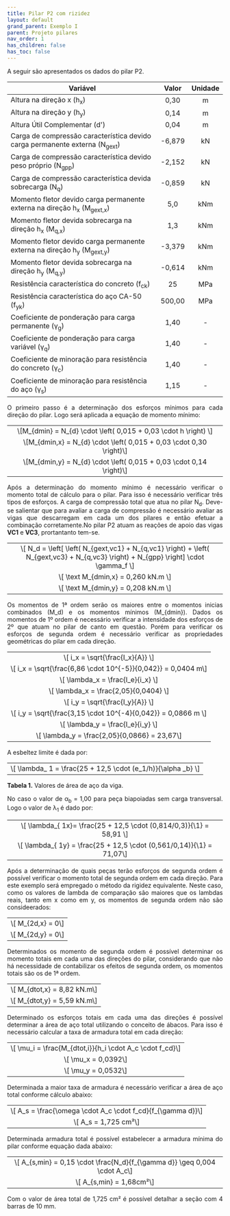 ```yaml
---
title: Pilar P2 com rizidez
layout: default
grand_parent: Exemplo I
parent: Projeto pilares
nav_order: 1
has_children: false
has_toc: false
---
```


<!--Don't delete this script-->
<script src = "https://polyfill.io/v3/polyfill.min.js?features=es6"></script>
<script id = "MathJax-script" async src="https://cdn.jsdelivr.net/npm/mathjax@3/es5/tex-mml-chtml.js"></script>
<!--Don't delete this script-->

<p align = "justify">
A seguir são apresentados os dados do pilar P2.
</p>

<table style = "width:100%">
<thead align="center">
  <tr>
    <th>Variável</th>
    <th>Valor</th>
    <th>Unidade</th>
  </tr>
</thead>
<tbody align="center">
  <tr>
    <td align = "left">Altura na direção x (h<sub>x</sub>)</td>
    <td>0,30</td>
    <td> m </td>
  </tr>
  <tr>
    <td align = "left">Altura na direção y (h<sub>y</sub>)</td>
    <td>0,14</td>
    <td> m </td>
  </tr>
  <tr>
    <td align = "left">Altura Útil Complementar (d')</td>
    <td>0,04</td>
    <td> m </td>
  </tr>
  <tr>
    <td align = "left">Carga de compressão característica devido carga permanente externa (N<sub>gext</sub>)</td>
    <td>-6,879</td>
    <td>kN</td>
  </tr>
  <tr>
    <td align = "left">Carga de compressão característica devido peso próprio (N<sub>gpp</sub>)</td>
    <td>-2,152</td>
    <td>kN</td>
  </tr>
  <tr>
    <td align = "left">Carga de compressão característica devida sobrecarga (N<sub>q</sub>)</td>
    <td>-0,859</td>
    <td>kN </td>
  </tr>
  <tr>
    <td align = "left">Momento fletor devido carga permanente externa na direção h<sub>x</sub> (M<sub>gext,x</sub>)</td>
    <td>5,0</td>
    <td>kNm</td>
  </tr>
  <tr>
    <td align = "left">Momento fletor devida sobrecarga na direção h<sub>x</sub> (M<sub>q,x</sub>)</td>
    <td>1,3</td>
    <td>kNm</td>
  </tr>
  <tr>
    <td align = "left">Momento fletor devido carga permanente externa na direção h<sub>y</sub> (M<sub>gext,y</sub>)</td>
    <td>-3,379</td>
    <td>kNm</td>
  </tr>
  <tr>
    <td align = "left">Momento fletor devida sobrecarga na direção h<sub>y</sub> (M<sub>q,y</sub>)</td>
    <td>-0,614</td>
    <td>kNm</td>
  </tr>
  <tr>
    <td align = "left">Resistência característica do concreto (f<sub>ck</sub>)</td>
    <td>25</td>
    <td>MPa</td>
  </tr>
  <tr>
    <td align = "left">Resistência característica do aço CA-50 (f<sub>yk</sub>)</td>
    <td>500,00</td>
    <td>MPa</td>
  </tr>
  <tr>
    <td align = "left">Coeficiente de ponderação para carga permanente (γ<sub>g</sub>)</td>
    <td>1,40</td>
    <td>-</td>
  </tr>
  <tr>
    <td align = "left">Coeficiente de ponderação para carga variável (γ<sub>q</sub>)</td>
    <td>1,40</td>
    <td>-</td>
  </tr>
  <tr>
    <td align = "left">Coeficiente de minoração para resistência do concreto (γ<sub>c</sub>)</td>
    <td>1,40</td>
    <td>-</td>
  </tr>
  <tr>
    <td align = "left">Coeficiente de minoração para resistência do aço (γ<sub>s</sub>)</td>
    <td>1,15</td>
    <td>-</td>
  </tr>
</tbody>
</table>

<p align = "justify">
O primeiro passo é a determinação dos esforços mínimos para cada direção do pilar. Logo será aplicada a equação de momento mínimo:
</p>

<table style = "width:100%">
  <tr>
    <td align = "center">\[M_{dmin} = N_{d} \cdot \left( 0,015 + 0,03 \cdot h \right) \]</td>
  </tr>
  <tr>
    <td align = "center">\[M_{dmin,x} = N_{d} \cdot \left( 0,015 + 0,03 \cdot 0,30 \right)\]</td>
  </tr>
  <tr>
    <td align = "center">\[M_{dmin,y} = N_{d} \cdot \left( 0,015 + 0,03 \cdot 0,14 \right)\]</td>
  </tr>
</table>


<p align = "justify">
Após a determinação do momento mínimo é necessário verificar o momento total de cálculo para o pilar. Para isso é necessário verificar três tipos de esforços. A carga de compressão total que atua no pilar N<sub>d</sub>. Deve-se salientar que para avaliar a carga de compressão é necessário avaliar as vigas que descarregam em cada um dos pilares e então efetuar a combinação corretamente.No pilar P2 atuam as reações de apoio das vigas <b>VC1</b> e <b>VC3</b>, prortantanto tem-se.
</p>

<table style = "width:100%">
  <tr>
    <td align = "center">\[ N_d = \left[ \left( N_{gext,vc1} + N_{q,vc1} \right) + \left( N_{gext,vc3} + N_{q,vc3} \right) + N_{gpp} \right] \cdot \gamma_f \]</td>
  </tr>
  <tr>
    <td align = "center">\[ \text M_{dmin,x} = 0,260 kN.m \]</td>
  </tr>
  <tr>
    <td align = "center">\[ \text M_{dmin,y} = 0,208 kN.m \]</td>
  </tr>
</table>

<p align = "justify">
Os momentos de 1ª ordem serão os maiores entre o momentos inicias combinados (M_d) e os momentos mínimos (M_{dmin}). Dados os momentos de 1º ordem é necessário verificar a intensidade dos esforços de 2º que atuam no pilar de canto em questão. Porém para verificar os esforços de segunda ordem é necessário verificar as propriedades geométricas do pilar em cada direção.  
</p>

<table style = "width:100%">
  <tr>
    <td align = "center">\[ i_x = \sqrt{\frac{I_x}{A}} \]</td>
  </tr>
    <tr>
    <td align = "center">\[ i_x = \sqrt{\frac{6,86 \cdot 10^{-5}}{0,042}} = 0,0404 m\]</td>
  </tr>
  <tr>
    <td align = "center">\[ \lambda_x = \frac{l_e}{i_x} \]</td>
  </tr>
  <tr>
    <td align = "center">\[ \lambda_x = \frac{2,05}{0,0404} \]</td>
  </tr>
  <tr>
    <td align = "center">\[ i_y = \sqrt{\frac{I_y}{A}} \]</td>
  </tr>
    <tr>
    <td align = "center">\[ i_y = \sqrt{\frac{3,15 \cdot 10^{-4}{0,042}} = 0,0866 m \]</td>
  </tr>
  <tr>
    <td align = "center">\[ \lambda_y = \frac{l_e}{i_y} \]</td>
  </tr>
  <tr>
    <td align = "center">\[ \lambda_y = \frac{2,05}{0,0866} = 23,67\]</td>
  </tr>
</table>

<p align = "justify">
A esbeltez limite é dada por:
</p>

<table>
  <tr>
    <td align = "center">\[ \lambda_ 1 = \frac{25 + 12,5 \cdot (e_1/h)}{\alpha _b} \]</td>
  </tr>
</table>

<p align = "justify" id = "tab2"><b>Tabela 1.</b> Valores de área de aço da viga.</p>

<p align = "justify">
No caso o valor de α<sub>b</sub> = 1,00 para peça biapoiadas sem carga transversal. Logo o valor de λ<sub>1</sub> é dado por:
</p>

<table>
  <tr>
    <td align = "center">\[ \lambda_{ 1x}= \frac{25 + 12,5 \cdot (0,814/0,3)}{\1} = 58,91  \]</td>
  </tr>
  <tr>
    <td align = "center">\[ \lambda_{ 1y} = \frac{25 + 12,5 \cdot (0,561/0,14)}{\1} = 71,07\]</td>
  </tr>
</table>

<p align = "justify">
Após a determinação de quais peças terão esforços de segunda ordem é possível verificar o momento total de segunda ordem em cada direção. Para este exemplo será empregado o método da rigidez equivalente. Neste caso, como os valores de lambda de comparação são maiores que os lambdas reais, tanto em x como em y, os momentos de segunda ordem não são consideerados:
</p>

<table>
  <tr>
    <td align = "center">\[ M_{2d,x} = 0\]</td>
  </tr>
  <tr>
    <td align = "center">\[ M_{2d,y} = 0\]</td>
  </tr>
</table>

<p align = "justify">
Determinados os momento de segunda ordem é possível determinar os momento totais em cada uma das direções do pilar, considerando que não há necessidade de contabilizar os efeitos de segunda ordem, os momentos totais são os de 1ª ordem.
</p>

<table>
  <tr>
    <td align = "center">\[ M_{dtot,x} = 8,82 kN.m\]</td>
  </tr>
  <tr>
    <td align = "center">\[ M_{dtot,y} = 5,59 kN.m\]</td>
  </tr>
</table>

<p align = "justify">
Determinado os esforços totais em cada uma das direções é possível determinar a área de aço total utilizando o conceito de ábacos. Para isso é necessário calcular a taxa de armadura total em cada direção:
</p>

<table>
  <tr>
    <td align = "center">\[ \mu_i = \frac{M_{dtot,i}}{h_i \cdot A_c \cdot f_cd}\]</td>
  </tr>
  <tr>
    <td align = "center">\[ \mu_x = 0,0392\]</td>
  </tr>
   <tr>
    <td align = "center">\[ \mu_y = 0,0532\]</td>
  </tr>
</table>

<p align = "justify">
Determinada a maior taxa de armadura é necessário verificar a área de aço total conforme cálculo abaixo:
</p>

<table>
  <tr>
    <td align = "center">\[ A_s = \frac{\omega \cdot A_c \cdot f_cd}{f_{\gamma d}}\]</td>
  </tr>
  <tr>
    <td align = "center">\[ A_s = 1,725 cm²\]</td>
  </tr>
</table>

<p align = "justify">
Determinada armadura total é possível estabelecer a armadura mínima do pilar conforme equação dada abaixo:
</p>

<table>
  <tr>
    <td align = "center">\[ A_{s,min} = 0,15 \cdot \frac{N_d}{f_{\gamma d}} \geq 0,004 \cdot A_c\]</td>
  </tr>
  <tr>
    <td align = "center">\[ A_{s,min} = 1,68cm²\]</td>
  </tr>
</table>

<p align = "justify">
Com o valor de área total de 1,725 cm² é possível detalhar a seção com 4 barras de 10 mm.
</p>
  

